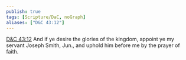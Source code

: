 ```yaml
---
publish: true
tags: [Scripture/DaC, noGraph]
aliases: ["D&C 43:12"]
---
```

[D&C 43:12](https://churchofjesuschrist.org/study/scriptures/dc-testament/dc/43?lang=eng&id=p12#p12) And if ye desire the glories of the kingdom, appoint ye my servant Joseph Smith, Jun., and uphold him before me by the prayer of faith.
